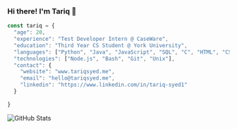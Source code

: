 ### Hi there! I'm Tariq 👋

```javascript
const tariq = {
  "age": 20,
  "experience": "Test Developer Intern @ CaseWare",
  "education": "Third Year CS Student @ York University",
  "languages": ["Python", "Java", "JavaScript", "SQL", "C", "HTML", "CSS"],
  "technologies": ["Node.js", "Bash", "Git", "Unix"],
  "contact": {
    "website": "www.tariqsyed.me",
    "email": "hello@tariqsyed.me",
    "linkedin": "https://www.linkedin.com/in/tariq-syed1"
  }
    
}
```
![GitHub Stats](https://github-readme-stats.vercel.app/api?username=tariqsyed1&show_icons=true&hide_rank=true&hide_border=true)
